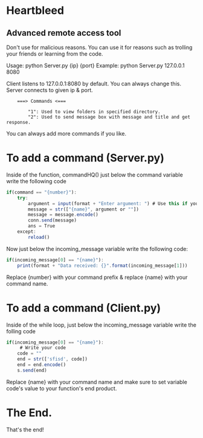 # Heartbleed
 ## Advanced remote access tool

 Don't use for malicious reasons.
 You can use it for reasons such as trolling your friends or learning from the code.

Usage: python Server.py {ip} {port}
Example: python Server.py 127.0.0.1 8080

Client listens to 127.0.0.1:8080 by default. You can always change this.
Server connects to given ip & port.

        ===> Commands <===

            "1": Used to view folders in specified directory.
            "2": Used to send message box with message and title and get response.

You can always add more commands if you like.

# To add a command (Server.py)
Inside of the function, commandHQ() just below the command variable write the following code

```JavaScript
if(command == "{number}"):
    try:
        argument = input(format + "Enter argument: ") # Use this if you need an argument
        message = str(["{name}", argument or ""])
        message = message.encode()
        conn.send(message)
        ans = True
    except:
        reload()
```

Now just below the incoming_message variable write the following code:

```JavaScript
if(incoming_message[0] == "{name}"):
    print(format + "Data received: {}".format(incoming_message[1]))
```

Replace {number} with your command prefix & replace {name} with your command name.

# To add a command (Client.py)
Inside of the while loop, just below the incoming_message variable write the folling code

```JavaScript
if(incoming_message[0] == "{name}"):
     # Write your code
    code = ""
    end = str(['sfisd', code])
    end = end.encode()
    s.send(end)
```

Replace {name} with your command name and make sure to set variable code's value to your function's end product.

# The End.

That's the end!